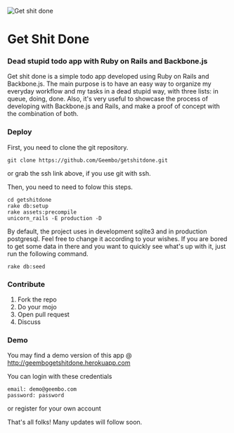 ![Get shit done](http://f.cl.ly/items/312R313g121Z3t0h2Y30/Screen%20Shot%202013-02-17%20at%209.39.50%20PM.png)

Get Shit Done
===========
### Dead stupid todo app with Ruby on Rails and Backbone.js

Get shit done is a simple todo app developed using Ruby on Rails and Backbone.js. The main purpose is to have an easy way to organize my everyday workflow and my tasks in a dead stupid way, with three lists: in queue, doing, done. Also, it's very useful to showcase the process of developing with Backbone.js and Rails, and make a proof of concept with the combination of both.

### Deploy

First, you need to clone the git repository.
```
git clone https://github.com/Geembo/getshitdone.git
```
or grab the ssh link above, if you use git with ssh.

Then, you need to need to folow this steps.

```
cd getshitdone
rake db:setup
rake assets:precompile
unicorn_rails -E production -D 
```
By default, the project uses in development sqlite3 and in production postgresql.
Feel free to change it according to your wishes.
If you are bored to get some data in there and you want to quickly see what's up with it, just run the following command.
```
rake db:seed
```

### Contribute

1. Fork the repo
2. Do your mojo
3. Open pull request
4. Discuss

### Demo

You may find a demo version of this app @ http://geembogetshitdone.herokuapp.com

You can login with these credentials
```
email: demo@geembo.com
password: password
```

or register for your own account

That's all folks! Many updates will follow soon.
